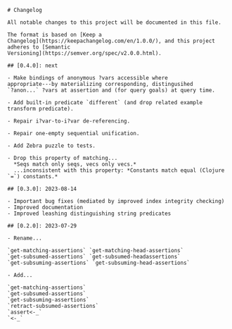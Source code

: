 	# Changelog
	
	All notable changes to this project will be documented in this file.

	The format is based on [Keep a
	Changelog](https://keepachangelog.com/en/1.0.0/), and this project
	adheres to [Semantic
	Versioning](https://semver.org/spec/v2.0.0.html).

	## [0.4.0]: next

	- Make bindings of anonymous ?vars accessible where
	appropriate---by materializing corresponding, distingusihed
	`?anon...` ?vars at assertion and (for query goals) at query time.

	- Add built-in predicate `different` (and drop related example
	transform predicate).

	- Repair i?var-to-i?var de-referencing.
	
	- Repair one-empty sequential unification.

	- Add Zebra puzzle to tests.

	- Drop this property of matching...
	  *Seqs match only seqs, vecs only vecs.*
	  ...inconsistent with this property: *Constants match equal (Clojure `=`) constants.*
	
	## [0.3.0]: 2023-08-14

	- Important bug fixes (mediated by improved index integrity checking)
	- Improved documentation
	- Improved leashing distinguishing string predicates

	## [0.2.0]: 2023-07-29

	- Rename...

	`get-matching-assertions` `get-matching-head-assertions`
	`get-subsumed-assertions` `get-subsumed-headassertions`
	`get-subsuming-assertions` `get-subsuming-head-assertions`

	- Add...

	`get-matching-assertions`
	`get-subsumed-assertions`
	`get-subsuming-assertions`
	`retract-subsumed-assertions`
	`assert<-_`
	`<-_`

